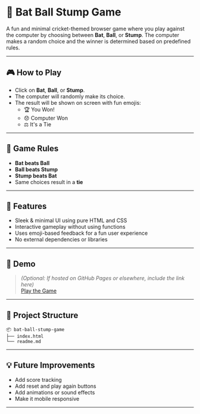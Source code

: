 # 🏏 Bat Ball Stump Game

A fun and minimal cricket-themed browser game where you play against the computer by choosing between **Bat**, **Ball**, or **Stump**. The computer makes a random choice and the winner is determined based on predefined rules.

---

## 🎮 How to Play

- Click on **Bat**, **Ball**, or **Stump**.
- The computer will randomly make its choice.
- The result will be shown on screen with fun emojis:
  - 🏆 You Won!
  - 😞 Computer Won
  - ⚖️ It's a Tie

---

## 🧠 Game Rules

- **Bat beats Ball**
- **Ball beats Stump**
- **Stump beats Bat**
- Same choices result in a **tie**

---

## 🌟 Features

- Sleek & minimal UI using pure HTML and CSS
- Interactive gameplay without using functions
- Uses emoji-based feedback for a fun user experience
- No external dependencies or libraries

---

## 🚀 Demo

> *(Optional: If hosted on GitHub Pages or elsewhere, include the link here)*  
[Play the Game](https://your-username.github.io/bat-ball-stump-game)

---

## 📁 Project Structure

```
📦 bat-ball-stump-game
├── index.html
└── readme.md
```

---

## 💡 Future Improvements

- Add score tracking
- Add reset and play again buttons
- Add animations or sound effects
- Make it mobile responsive

---
